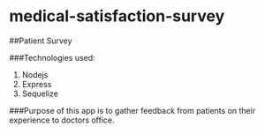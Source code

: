 # medical-satisfaction-survey

##Patient Survey

###Technologies used:
1. Nodejs
2. Express
3. Sequelize


###Purpose of this app is to gather feedback from patients on their experience to doctors office.

